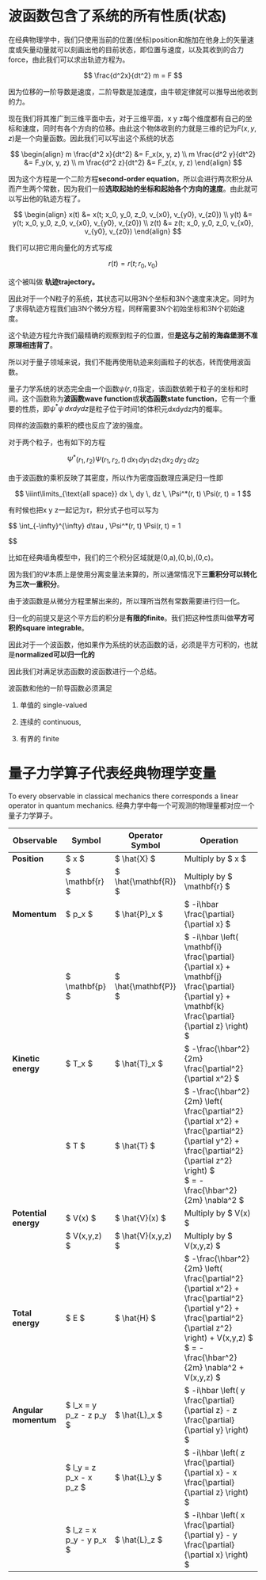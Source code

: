 # 波函数包含了系统的所有性质(状态)

在经典物理学中，我们只使用当前的位置(坐标)position和施加在他身上的矢量速度或矢量动量就可以刻画出他的目前状态，即位置与速度，以及其收到的合力force，由此我们可以求出轨迹方程为。

$$
\frac{d^2x}{dt^2} m = F
$$

因为位移的一阶导数是速度，二阶导数是加速度，由牛顿定律就可以推导出他收到的力。

现在我们将其推广到三维平面中去，对于三维平面，x y z每个维度都有自己的坐标和速度，同时有各个方向的位移。由此这个物体收到的力就是三维的记为$F(x,y,z)$是一个向量函数。因此我们可以写出这个系统的状态

$$
\begin{align}
    m \frac{d^2 x}{dt^2} &= F_x(x, y, z) \\
    m \frac{d^2 y}{dt^2} &= F_y(x, y, z) \\
    m \frac{d^2 z}{dt^2} &= F_z(x, y, z)
\end{align}
$$

因为这个方程是一个二阶方程**second-order equation**，所以会进行两次积分从而产生两个常数，因为我们一般**选取起始的坐标和起始各个方向的速度**。由此就可以写出他的轨迹方程了。

$$
\begin{align}
    x(t) &= x(t; x_0, y_0, z_0, v_{x0}, v_{y0}, v_{z0}) \\
    y(t) &= y(t; x_0, y_0, z_0, v_{x0}, v_{y0}, v_{z0}) \\
    z(t) &= z(t; x_0, y_0, z_0, v_{x0}, v_{y0}, v_{z0})
\end{align}
$$

我们可以把它用向量化的方式写成

$$
r(t) = r(t;r_0,v_0)
$$

这个被叫做 **轨迹trajectory。**

因此对于一个N粒子的系统，其状态可以用3N个坐标和3N个速度来决定。同时为了求得轨迹方程我们由3N个微分方程，同样需要3N个初始坐标和3N个初始速度。

这个轨迹方程允许我们最精确的观察到粒子的位置，但**是这与之前的海森堡测不准原理相违背了**。

所以对于量子领域来说，我们不能再使用轨迹来刻画粒子的状态，转而使用波函数。

量子力学系统的状态完全由一个函数$\psi(r,t)$指定，该函数依赖于粒子的坐标和时间。这个函数称为**波函数wave function**或**状态函数state function**，它有一个重要的性质，即$\psi^*\psi\,dxdydz$是粒子位于时间1的体积元dxdydz内的概率。

同样的波函数的乘积的模也反应了波的强度。

对于两个粒子，也有如下的方程

$$
\Psi^*(r_1, r_2) \Psi(r_1, r_2, t) \, dx_1 \, dy_1 \, dz_1 \, dx_2 \, dy_2 \, dz_2
$$

由于波函数的乘积反映了其密度，所以作为密度函数理应满足归一性即

$$
\iiint\limits_{\text{all space}} dx \, dy \, dz \, \Psi^*(r, t) \Psi(r, t) = 1
$$

有时候也把x y z一起记为$\tau$，积分式子也可以写为

$$
\int_{-\infty}^{\infty} d\tau \, \Psi^*(r, t) \Psi(r, t) = 1

$$

比如在经典墙角模型中，我们的三个积分区域就是(0,a),(0,b),(0,c)。

因为我们的$\Psi$本质上是使用分离变量法来算的，所以通常情况下**三重积分可以转化为三次一重积分**。

由于波函数是从微分方程里解出来的，所以理所当然有常数需要进行归一化。

归一化的前提又是这个平方后的积分是**有限的finite**。我们把这种性质叫做**平方可积的square integrable**。

因此对于一个波函数，他如果作为系统的状态函数的话，必须是平方可积的，也就是**normalized可以归一化的**

因此我们对满足状态函数的波函数进行一个总结。

波函数和他的一阶导函数必须满足

1. 单值的 single-valued

2. 连续的 continuous,

3. 有界的 finite



# 量子力学算子代表经典物理学变量

To every observable in classical mechanics there corresponds a linear operator in 
quantum mechanics.  经典力学中每一个可观测的物理量都对应一个量子力学算子。

| Observable           | Symbol                  | Operator Symbol      | Operation                                                                                                                                                                                                |
| -------------------- | ----------------------- | -------------------- | -------------------------------------------------------------------------------------------------------------------------------------------------------------------------------------------------------- |
| **Position**         | $ x $                   | $ \hat{X} $          | Multiply by $ x $                                                                                                                                                                                        |
|                      | $ \mathbf{r} $          | $ \hat{\mathbf{R}} $ | Multiply by $ \mathbf{r} $                                                                                                                                                                               |
| **Momentum**         | $ p_x $                 | $ \hat{P}_x $        | $ -i\hbar \frac{\partial}{\partial x} $                                                                                                                                                                  |
|                      | $ \mathbf{p} $          | $ \hat{\mathbf{P}} $ | $ -i\hbar \left( \mathbf{i} \frac{\partial}{\partial x} + \mathbf{j} \frac{\partial}{\partial y} + \mathbf{k} \frac{\partial}{\partial z} \right) $                                                      |
| **Kinetic energy**   | $ T_x $                 | $ \hat{T}_x $        | $ -\frac{\hbar^2}{2m} \frac{\partial^2}{\partial x^2} $                                                                                                                                                  |
|                      | $ T $                   | $ \hat{T} $          | $ -\frac{\hbar^2}{2m} \left( \frac{\partial^2}{\partial x^2} + \frac{\partial^2}{\partial y^2} + \frac{\partial^2}{\partial z^2} \right) $ <br> $ = -\frac{\hbar^2}{2m} \nabla^2 $                       |
| **Potential energy** | $ V(x) $                | $ \hat{V}(x) $       | Multiply by $ V(x) $                                                                                                                                                                                     |
|                      | $ V(x,y,z) $            | $ \hat{V}(x,y,z) $   | Multiply by $ V(x,y,z) $                                                                                                                                                                                 |
| **Total energy**     | $ E $                   | $ \hat{H} $          | $ -\frac{\hbar^2}{2m} \left( \frac{\partial^2}{\partial x^2} + \frac{\partial^2}{\partial y^2} + \frac{\partial^2}{\partial z^2} \right) + V(x,y,z) $ <br> $ = -\frac{\hbar^2}{2m} \nabla^2 + V(x,y,z) $ |
| **Angular momentum** | $ l_x = y p_z - z p_y $ | $ \hat{L}_x $        | $ -i\hbar \left( y \frac{\partial}{\partial z} - z \frac{\partial}{\partial y} \right) $                                                                                                                 |
|                      | $ l_y = z p_x - x p_z $ | $ \hat{L}_y $        | $ -i\hbar \left( z \frac{\partial}{\partial x} - x \frac{\partial}{\partial z} \right) $                                                                                                                 |
|                      | $ l_z = x p_y - y p_x $ | $ \hat{L}_z $        | $ -i\hbar \left( x \frac{\partial}{\partial y} - y \frac{\partial}{\partial x} \right) $                                                                                                                 |


